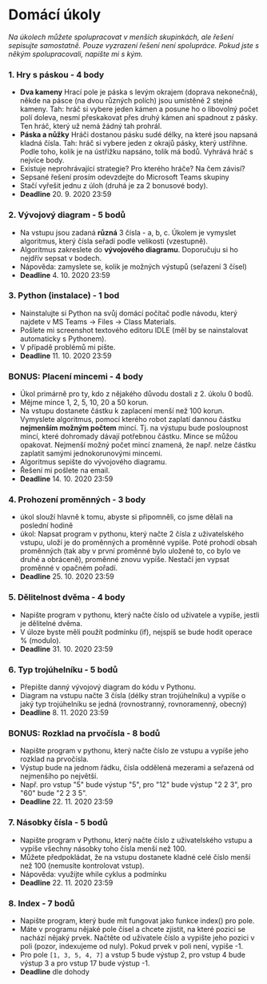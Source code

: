 # Domácí úkoly

*Na úkolech můžete spolupracovat v menších skupinkách, ale řešení sepisujte samostatně. Pouze vyzrazení řešení není spolupráce. Pokud jste s někým spolupracovali, napište mi s kým.*

### 1. Hry s páskou - 4 body
- **Dva kameny** Hrací pole je páska s levým okrajem (doprava nekonečná), někde na pásce (na dvou různých polích) jsou umístěné 2 stejné kameny. Tah: hráč si vybere jeden kámen a posune ho o libovolný počet polí doleva, nesmí přeskakovat přes druhý kámen ani spadnout z pásky. Ten hráč, který už nemá žádný tah prohrál. 
- **Páska a nůžky** Hráči dostanou pásku sudé délky, na které jsou napsaná kladná čísla. Tah: hráč si vybere jeden z okrajů pásky, který ustřihne. Podle toho, kolik je na ústřižku napsáno, tolik má bodů. Vyhrává hráč s nejvíce body.
- Existuje neprohrávající strategie? Pro kterého hráče? Na čem závisí?
- Sepsané řešení prosím odevzdejte do Microsoft Teams skupiny
- Stačí vyřešit jednu z úloh (druhá je za 2 bonusové body).
- **Deadline** 20. 9. 2020 23:59

### 2. Vývojový diagram - 5 bodů
- Na vstupu jsou zadaná **různá** 3 čísla - a, b, c. Úkolem je vymyslet algoritmus, který čísla seřadí podle velikosti (vzestupně).
- Algoritmus zakreslete do **vývojového diagramu**. Doporučuju si ho nejdřív sepsat v bodech.
- Nápověda: zamyslete se, kolik je možných výstupů (seřazení 3 čísel)
- **Deadline** 4. 10. 2020 23:59

### 3. Python (instalace) - 1 bod
- Nainstalujte si Python na svůj domácí počítač podle návodu, který najdete v MS Teams -> Files -> Class Materials.
- Pošlete mi screenshot textového editoru IDLE (měl by se nainstalovat automaticky s Pythonem).
- V případě problémů mi pište.
- **Deadline** 11. 10. 2020 23:59

### BONUS: Placení mincemi - 4 body
- Úkol primárně pro ty, kdo z nějakého důvodu dostali z 2. úkolu 0 bodů.
- Mějme mince 1, 2, 5, 10, 20 a 50 korun.
- Na vstupu dostanete částku k zaplacení menší než 100 korun. Vymyslete algoritmus, pomocí kterého robot zaplatí dannou částku **nejmenším možným počtem** mincí. Tj. na výstupu bude posloupnost mincí, které dohromady dávají potřebnou částku. Mince se můžou opakovat. Nejmenší možný počet mincí znamená, že např. nelze částku zaplatit samými jednokorunovými mincemi.
- Algoritmus sepište do vývojového diagramu.
- Řešení mi pošlete na email.
- **Deadline** 14. 10. 2020 23:59

### 4. Prohození proměnných - 3 body
- úkol slouží hlavně k tomu, abyste si připomněli, co jsme dělali na poslední hodině
- úkol: Napsat program v pythonu, který načte 2 čísla z uživatelského vstupu, uloží je do proměnných a proměnné vypíše. Poté prohodí obsah proměnných (tak aby v první proměnné bylo uložené to, co bylo ve druhé a obráceně), proměnné znovu vypíše. Nestačí jen vypsat proměnné v opačném pořadí.
- **Deadline** 25. 10. 2020 23:59

### 5. Dělitelnost dvěma - 4 body
- Napište program v pythonu, který načte číslo od uživatele a vypíše, jestli je dělitelné dvěma.
- V úloze byste měli použít podmínku (if), nejspíš se bude hodit operace % (modulo).
- **Deadline** 31. 10. 2020 23:59

### 6. Typ trojúhelníku - 5 bodů
- Přepište danný vývojový diagram do kódu v Pythonu.
- Diagram na vstupu načte 3 čísla (délky stran trojúhelníku) a vypíše o jaký typ trojúhelníku se jedná (rovnostranný, rovnoramenný, obecný)
- **Deadline** 8. 11. 2020 23:59

### BONUS: Rozklad na prvočísla - 8 bodů
- Napište program v pythonu, který načte číslo ze vstupu a vypíše jeho rozklad na prvočísla.
- Výstup bude na jednom řádku, čísla oddělená mezerami a seřazená od nejmenšího po největší.
- Např. pro vstup "5" bude výstup "5", pro "12" bude výstup "2 2 3", pro "60" bude "2 2 3 5".
- **Deadline** 22. 11. 2020 23:59

### 7. Násobky čísla - 5 bodů
- Napište program v Pythonu, který načte číslo z uživatelského vstupu a vypíše všechny násobky toho čísla menší než 100.
- Můžete předpokládat, že na vstupu dostanete kladné celé číslo menší než 100 (nemusíte kontrolovat vstup).
- Nápověda: využijte while cyklus a podmínku
- **Deadline** 22. 11. 2020 23:59

### 8. Index - 7 bodů
- Napište program, který bude mít fungovat jako funkce index() pro pole.
- Máte v programu nějaké pole čísel a chcete zjistit, na které pozici se nachází nějaký prvek. Načtěte od uživatele číslo a vypište jeho pozici v poli (pozor, indexujeme od nuly). Pokud prvek v poli není, vypiše -1.
- Pro pole `[1, 3, 5, 4, 7]` a vstup 5 bude výstup 2, pro vstup 4 bude výstup 3 a pro vstup 17 bude výstup -1.
- **Deadline** dle dohody


